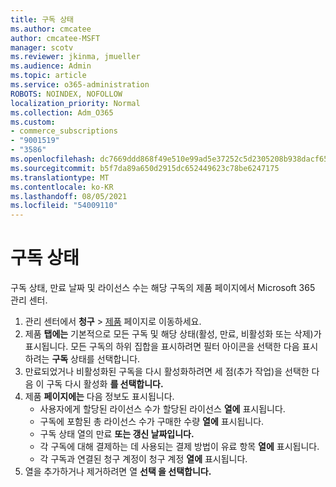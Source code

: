 ```yaml
---
title: 구독 상태
ms.author: cmcatee
author: cmcatee-MSFT
manager: scotv
ms.reviewer: jkinma, jmueller
ms.audience: Admin
ms.topic: article
ms.service: o365-administration
ROBOTS: NOINDEX, NOFOLLOW
localization_priority: Normal
ms.collection: Adm_O365
ms.custom:
- commerce_subscriptions
- "9001519"
- "3586"
ms.openlocfilehash: dc7669ddd868f49e510e99ad5e37252c5d2305208b938dacf65fd92a1d9fb137
ms.sourcegitcommit: b5f7da89a650d2915dc652449623c78be6247175
ms.translationtype: MT
ms.contentlocale: ko-KR
ms.lasthandoff: 08/05/2021
ms.locfileid: "54009110"
---
```

# <a name="subscription-status"></a>구독 상태

구독 상태, 만료 날짜 및 라이선스 수는 해당  구독의 제품 페이지에서 Microsoft 365 관리 센터.

1. 관리 센터에서 **청구** > [제품](https://go.microsoft.com/fwlink/p/?linkid=842054) 페이지로 이동하세요.
2. 제품 **탭에는** 기본적으로 모든 구독 및 해당 상태(활성, 만료, 비활성화 또는 삭제)가 표시됩니다. 모든 구독의 하위 집합을 표시하려면 필터 아이콘을 선택한 다음 표시하려는 **구독** 상태를 선택합니다.
3. 만료되었거나 비활성화된 구독을 다시 활성화하려면 세 점(추가 작업)을 선택한 다음 이 구독 다시 활성화 **를 선택합니다.**
4. 제품 **페이지에는** 다음 정보도 표시됩니다.
    - 사용자에게 할당된 라이선스 수가 할당된 라이선스 **열에** 표시됩니다.
    - 구독에 포함된 총 라이선스 수가 구매한 수량 **열에** 표시됩니다.
    - 구독 상태 열의 만료 **또는 갱신 날짜입니다.**
    - 각 구독에 대해 결제하는 데 사용되는 결제 방법이 유료 항목 **열에** 표시됩니다.
    - 각 구독과 연결된 청구 계정이 청구 계정 **열에** 표시됩니다.
5. 열을 추가하거나 제거하려면 열 **선택 을 선택합니다.**
